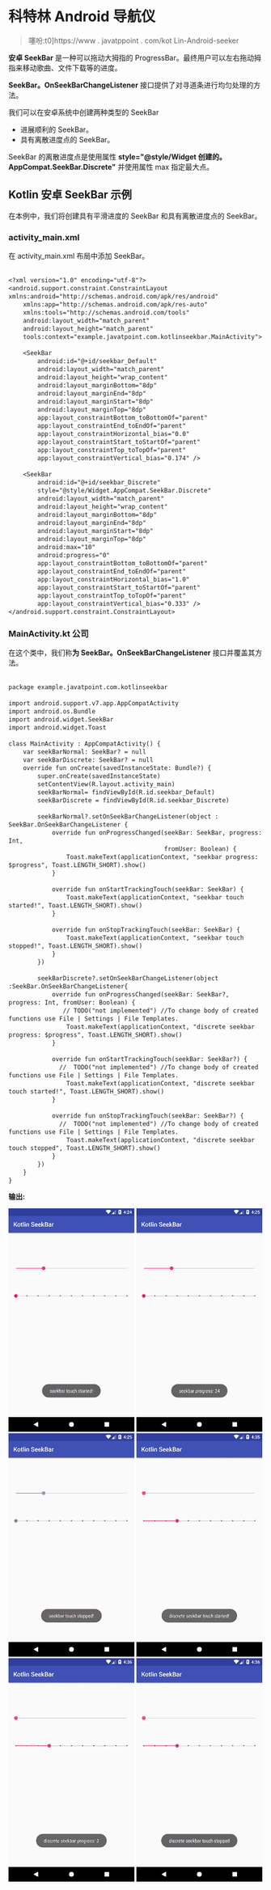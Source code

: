 # 科特林 Android 导航仪

> 噻吩:t0]https://www . javatppoint . com/kot Lin-Android-seeker

**安卓 SeekBar** 是一种可以拖动大拇指的 ProgressBar。最终用户可以左右拖动拇指来移动歌曲、文件下载等的进度。

**SeekBar。OnSeekBarChangeListener** 接口提供了对寻道条进行均匀处理的方法。

我们可以在安卓系统中创建两种类型的 SeekBar

*   进展顺利的 SeekBar。
*   具有离散进度点的 SeekBar。

SeekBar 的离散进度点是使用属性 **style="@style/Widget 创建的。AppCompat.SeekBar.Discrete"** 并使用属性 max 指定最大点。

## Kotlin 安卓 SeekBar 示例

在本例中，我们将创建具有平滑进度的 SeekBar 和具有离散进度点的 SeekBar。

### activity_main.xml

在 activity_main.xml 布局中添加 SeekBar。

```

<?xml version="1.0" encoding="utf-8"?>
<android.support.constraint.ConstraintLayout xmlns:android="http://schemas.android.com/apk/res/android"
    xmlns:app="http://schemas.android.com/apk/res-auto"
    xmlns:tools="http://schemas.android.com/tools"
    android:layout_width="match_parent"
    android:layout_height="match_parent"
    tools:context="example.javatpoint.com.kotlinseekbar.MainActivity">

    <SeekBar
        android:id="@+id/seekbar_Default"
        android:layout_width="match_parent"
        android:layout_height="wrap_content"
        android:layout_marginBottom="8dp"
        android:layout_marginEnd="8dp"
        android:layout_marginStart="8dp"
        android:layout_marginTop="8dp"
        app:layout_constraintBottom_toBottomOf="parent"
        app:layout_constraintEnd_toEndOf="parent"
        app:layout_constraintHorizontal_bias="0.0"
        app:layout_constraintStart_toStartOf="parent"
        app:layout_constraintTop_toTopOf="parent"
        app:layout_constraintVertical_bias="0.174" />

    <SeekBar
        android:id="@+id/seekbar_Discrete"
        style="@style/Widget.AppCompat.SeekBar.Discrete"
        android:layout_width="match_parent"
        android:layout_height="wrap_content"
        android:layout_marginBottom="8dp"
        android:layout_marginEnd="8dp"
        android:layout_marginStart="8dp"
        android:layout_marginTop="8dp"
        android:max="10"
        android:progress="0"
        app:layout_constraintBottom_toBottomOf="parent"
        app:layout_constraintEnd_toEndOf="parent"
        app:layout_constraintHorizontal_bias="1.0"
        app:layout_constraintStart_toStartOf="parent"
        app:layout_constraintTop_toTopOf="parent"
        app:layout_constraintVertical_bias="0.333" />
</android.support.constraint.ConstraintLayout>

```

### MainActivity.kt 公司

在这个类中，我们称**为 SeekBar。OnSeekBarChangeListener** 接口并覆盖其方法。

```

package example.javatpoint.com.kotlinseekbar

import android.support.v7.app.AppCompatActivity
import android.os.Bundle
import android.widget.SeekBar
import android.widget.Toast

class MainActivity : AppCompatActivity() {
    var seekBarNormal: SeekBar? = null
    var seekBarDiscrete: SeekBar? = null
    override fun onCreate(savedInstanceState: Bundle?) {
        super.onCreate(savedInstanceState)
        setContentView(R.layout.activity_main)
        seekBarNormal= findViewById(R.id.seekbar_Default)
        seekBarDiscrete = findViewById(R.id.seekbar_Discrete)

        seekBarNormal?.setOnSeekBarChangeListener(object : SeekBar.OnSeekBarChangeListener {
            override fun onProgressChanged(seekBar: SeekBar, progress: Int,
                                           fromUser: Boolean) {
                Toast.makeText(applicationContext, "seekbar progress: $progress", Toast.LENGTH_SHORT).show()
            }

            override fun onStartTrackingTouch(seekBar: SeekBar) {
                Toast.makeText(applicationContext, "seekbar touch started!", Toast.LENGTH_SHORT).show()
            }

            override fun onStopTrackingTouch(seekBar: SeekBar) {
                Toast.makeText(applicationContext, "seekbar touch stopped!", Toast.LENGTH_SHORT).show()
            }
        })

        seekBarDiscrete?.setOnSeekBarChangeListener(object :SeekBar.OnSeekBarChangeListener{
            override fun onProgressChanged(seekBar: SeekBar?, progress: Int, fromUser: Boolean) {
               // TODO("not implemented") //To change body of created functions use File | Settings | File Templates.
                Toast.makeText(applicationContext, "discrete seekbar progress: $progress", Toast.LENGTH_SHORT).show()
            }

            override fun onStartTrackingTouch(seekBar: SeekBar?) {
              //  TODO("not implemented") //To change body of created functions use File | Settings | File Templates.
                Toast.makeText(applicationContext, "discrete seekbar touch started!", Toast.LENGTH_SHORT).show()
            }

            override fun onStopTrackingTouch(seekBar: SeekBar?) {
              //  TODO("not implemented") //To change body of created functions use File | Settings | File Templates.
                Toast.makeText(applicationContext, "discrete seekbar touch stopped", Toast.LENGTH_SHORT).show()
            }
        })
    }
}

```

**输出:**

![Kotlin Android SeekBar](img/de5f7eea6f2ff83b0a52ce205d993997.png) ![Kotlin Android SeekBar](img/f77103d0a36eb0ea5b288bf2b5c3ec38.png)
![Kotlin Android SeekBar](img/72df7362c7094ec051199cda811531f1.png) ![Kotlin Android SeekBar](img/9206b164fc41018752c94ab4824ff1d0.png)
![Kotlin Android SeekBar](img/ced522642428ea68a35ba61253d657f5.png) ![Kotlin Android SeekBar](img/eef93d7d998cd4ae2513297e31e43bd0.png)